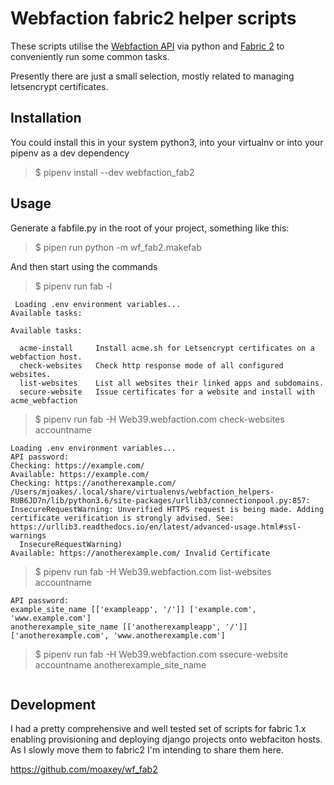 Webfaction fabric2 helper scripts
=========================

These scripts utilise the [Webfaction API](https://docs.webfaction.com/xmlrpc-api/) via python and [Fabric 2](http://www.fabfile.org/) to conveniently run some common tasks.

Presently there are just a small selection, mostly related to managing letsencrypt certificates.

Installation
------------

You could install this in your system python3, into your virtualnv or into your pipenv as a dev dependency

> $ pipenv install --dev webfaction_fab2

Usage
-----

Generate a fabfile.py in the root of your project, something like this:

> $ pipen run python -m wf_fab2.makefab

And then start using the commands

> $ pipenv run fab -l
```
 Loading .env environment variables...
Available tasks:

Available tasks:

  acme-install     Install acme.sh for Letsencrypt certificates on a webfaction host.
  check-websites   Check http response mode of all configured websites.
  list-websites    List all websites their linked apps and subdomains.
  secure-website   Issue certificates for a website and install with acme_webfaction

```
> $ pipenv run fab -H Web39.webfaction.com check-websites accountname
```
Loading .env environment variables...
API password:
Checking: https://example.com/
Available: https://example.com/
Checking: https://anotherexample.com/
/Users/mjoakes/.local/share/virtualenvs/webfaction_helpers-RUB6JD7n/lib/python3.6/site-packages/urllib3/connectionpool.py:857: InsecureRequestWarning: Unverified HTTPS request is being made. Adding certificate verification is strongly advised. See: https://urllib3.readthedocs.io/en/latest/advanced-usage.html#ssl-warnings
  InsecureRequestWarning)
Available: https://anotherexample.com/ Invalid Certificate
```
> $ pipenv run fab -H Web39.webfaction.com list-websites accountname
```
API password:
example_site_name [['exampleapp', '/']] ['example.com', 'www.example.com']
anotherexample_site_name [['anotherexampleapp', '/']] ['anotherexample.com', 'www.anotherexample.com']
```
> $ pipenv run fab -H Web39.webfaction.com ssecure-website accountname anotherexample_site_name
```

```

Development
-----------

I had a pretty comprehensive and well tested set of scripts for fabric 1.x enabling provisioning and deploying django projects onto webfaciton hosts. As I slowly move them to fabric2 I'm intending to share them here.

https://github.com/moaxey/wf_fab2
